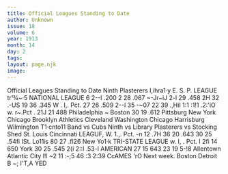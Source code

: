 ```yaml
---
title: Official Leagues Standing to Date
author: Unknown
issue: 18
volume: 6
year: 1913
month: 14
day: 2
tags:
layout: page.njk
image:
---
```

Official Leagues Standing to Date        Ninth Plasterers I,ihra1·y   E. S. P. LEAGUE   tr13⁄4~·5   NATIONAL LEAGUE   6 2--l .200 2 28 .067   ~-Jr~iJ 2-l 29 .458 2H 32 .-US 19 36 .345   W . I,. Pct. 27 26 .509 2--l 35 -~07 22 39 .,HiI 1:1 :1!1 .2:'iO   w. r~.Pct . 21J 21 488   Philadelphia ~ Boston   30 19 .612 Pittsburg   New York Chicago Brooklyn   Athletics Cleveland Washington Chicago   Harrisburg Wilmington T1·cnto11   Band vs Cubs Ninth vs Library Plasterers vs Stocking Shed   St. Louis Cincinnati   LEAGUF,   W. 1.,. Pct.   -n 12 .7H   36 20 .643   30 25 .54fi ISt. Lo11is 80 27 .fl26 New Yo1·k   TRI-STATE LEAGUE   w. I, . Pct. I   2fi 14 650 York   30 25 .545 2(i 2::l .53-l   AMERICAN   27 15 643 23 19 5-!8   Allentown Atlantic City   l!l ~2 11 :-;5   46 :3   2:39   CcAMES 'rO   Next week.   Boston Detroit   B ~; I'T,A YED   


